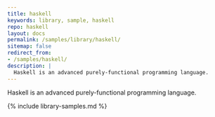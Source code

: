 ```yaml
---
title: haskell
keywords: library, sample, haskell
repo: haskell
layout: docs
permalink: /samples/library/haskell/
sitemap: false
redirect_from:
- /samples/haskell/
description: |
  Haskell is an advanced purely-functional programming language.
---
```


Haskell is an advanced purely-functional programming language.


{% include library-samples.md %}

